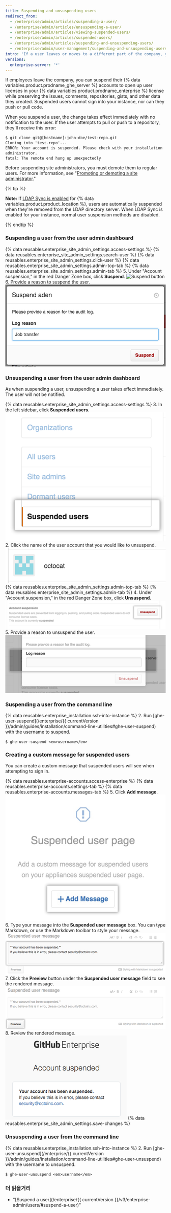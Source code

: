 ```yaml
---
title: Suspending and unsuspending users
redirect_from:
  - /enterprise/admin/articles/suspending-a-user/
  - /enterprise/admin/articles/unsuspending-a-user/
  - /enterprise/admin/articles/viewing-suspended-users/
  - /enterprise/admin/articles/suspended-users/
  - /enterprise/admin/articles/suspending-and-unsuspending-users/
  - /enterprise/admin/user-management/suspending-and-unsuspending-users
intro: 'If a user leaves or moves to a different part of the company, you should remove or modify their ability to access {% data variables.product.product_location %}.'
versions:
  enterprise-server: '*'
---
```


If employees leave the company, you can suspend their {% data variables.product.prodname_ghe_server %} accounts to open up user licenses in your {% data variables.product.prodname_enterprise %} license while preserving the issues, comments, repositories, gists, and other data they created. Suspended users cannot sign into your instance, nor can they push or pull code.

When you suspend a user, the change takes effect immediately with no notification to the user. If the user attempts to pull or push to a repository, they'll receive this error:

```shell
$ git clone git@[hostname]:john-doe/test-repo.git
Cloning into 'test-repo'...
ERROR: Your account is suspended. Please check with your installation administrator.
fatal: The remote end hung up unexpectedly
```

Before suspending site administrators, you must demote them to regular users. For more information, see "[Promoting or demoting a site administrator](/enterprise/admin/user-management/promoting-or-demoting-a-site-administrator)."

{% tip %}

**Note:** If [LDAP Sync is enabled](/enterprise/admin/authentication/using-ldap#enabling-ldap-sync) for {% data variables.product.product_location %}, users are automatically suspended when they're removed from the LDAP directory server. When LDAP Sync is enabled for your instance, normal user suspension methods are disabled.

{% endtip %}

### Suspending a user from the user admin dashboard

{% data reusables.enterprise_site_admin_settings.access-settings %}
{% data reusables.enterprise_site_admin_settings.search-user %}
{% data reusables.enterprise_site_admin_settings.click-user %}
{% data reusables.enterprise_site_admin_settings.admin-top-tab %}
{% data reusables.enterprise_site_admin_settings.admin-tab %}
5. Under "Account suspension," in the red Danger Zone box, click **Suspend**. ![Suspend button](/assets/images/enterprise/site-admin-settings/suspend.png)
6. Provide a reason to suspend the user. ![Suspend reason](/assets/images/enterprise/site-admin-settings/suspend-reason.png)

### Unsuspending a user from the user admin dashboard

As when suspending a user, unsuspending a user takes effect immediately. The user will not be notified.

{% data reusables.enterprise_site_admin_settings.access-settings %}
3. In the left sidebar, click **Suspended users**. ![Suspended users tab](/assets/images/enterprise/site-admin-settings/user/suspended-users-tab.png)
2. Click the name of the user account that you would like to unsuspend. ![Suspended user](/assets/images/enterprise/site-admin-settings/user/suspended-user.png)
{% data reusables.enterprise_site_admin_settings.admin-top-tab %}
{% data reusables.enterprise_site_admin_settings.admin-tab %}
4. Under "Account suspension," in the red Danger Zone box, click **Unsuspend**. ![Unsuspend button](/assets/images/enterprise/site-admin-settings/unsuspend.png)
5. Provide a reason to unsuspend the user. ![Unsuspend reason](/assets/images/enterprise/site-admin-settings/unsuspend-reason.png)

### Suspending a user from the command line

{% data reusables.enterprise_installation.ssh-into-instance %}
2. Run [ghe-user-suspend](/enterprise/{{ currentVersion }}/admin/guides/installation/command-line-utilities#ghe-user-suspend) with the username to suspend.
  ```shell
  $ ghe-user-suspend <em>username</em>
  ```

### Creating a custom message for suspended users

You can create a custom message that suspended users will see when attempting to sign in.

{% data reusables.enterprise-accounts.access-enterprise %}
{% data reusables.enterprise-accounts.settings-tab %}
{% data reusables.enterprise-accounts.messages-tab %}
5. Click **Add message**. ![Add message](/assets/images/enterprise/site-admin-settings/add-message.png)
6. Type your message into the **Suspended user message** box. You can type Markdown, or use the Markdown toolbar to style your message. ![Suspended user message](/assets/images/enterprise/site-admin-settings/suspended-user-message.png)
7. Click the **Preview** button under the **Suspended user message** field to see the rendered message. ![Preview button](/assets/images/enterprise/site-admin-settings/suspended-user-message-preview-button.png)
8. Review the rendered message. ![Suspended user message rendered](/assets/images/enterprise/site-admin-settings/suspended-user-message-rendered.png)
{% data reusables.enterprise_site_admin_settings.save-changes %}

### Unsuspending a user from the command line

{% data reusables.enterprise_installation.ssh-into-instance %}
2. Run [ghe-user-unsuspend](/enterprise/{{ currentVersion }}/admin/guides/installation/command-line-utilities#ghe-user-unsuspend) with the username to unsuspend.
  ```shell
  $ ghe-user-unsuspend <em>username</em>
  ```

### 더 읽을거리
- "[Suspend a user](/enterprise/{{ currentVersion }}/v3/enterprise-admin/users/#suspend-a-user)"

